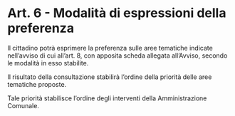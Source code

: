 # Art. 6 - Modalità di espressioni della preferenza

Il cittadino potrà esprimere la preferenza sulle aree tematiche indicate nell’avviso di cui all’art. 8, con apposita scheda allegata all’Avviso, secondo le modalità in esso stabilite. 

Il risultato della consultazione stabilirà l’ordine della priorità delle aree tematiche proposte. 

Tale priorità stabilisce l’ordine degli interventi della Amministrazione Comunale.
